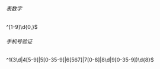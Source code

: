 ###### 表数字

^[1-9]\d{0,}$

###### 手机号验证

^1(3\d|4[5-9]|5[0-35-9]|6[567]|7[0-8]|8\d|9[0-35-9])\d{8}$





